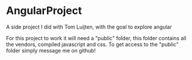 AngularProject
==============

A side project I did with Tom Luijten, with the goal to explore angular

For this project to work it will need a "public" folder, this folder contains all the vendors, compiled javascript and css.
To get access to the "public" folder simply message me on github!
